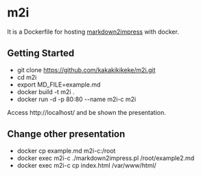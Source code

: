 # m2i
It is a Dockerfile for hosting [markdown2impress](https://github.com/yoshiki/markdown2impress) with docker.

## Getting Started
* git clone https://github.com/kakakikikeke/m2i.git
* cd m2i
* export MD_FILE=example.md
* docker build -t m2i .
* docker run -d -p 80:80 --name m2i-c m2i

Access http://localhost/ and be shown the presentation.

## Change other presentation
* docker cp example.md m2i-c:/root
* docker exec m2i-c ./markdown2impress.pl /root/example2.md
* docker exec m2i-c cp index.html /var/www/html/